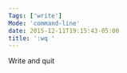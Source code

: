 ```yaml
---
Tags: ['write']
Mode: 'command-line'
date: 2015-12-11T19:15:43-05:00
title: ':wq '
---
```


Write and quit
